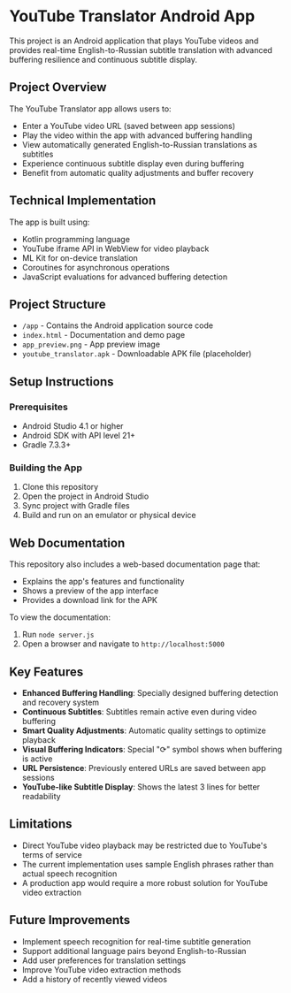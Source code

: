 # YouTube Translator Android App

This project is an Android application that plays YouTube videos and provides real-time English-to-Russian subtitle translation with advanced buffering resilience and continuous subtitle display.

## Project Overview

The YouTube Translator app allows users to:
- Enter a YouTube video URL (saved between app sessions)
- Play the video within the app with advanced buffering handling
- View automatically generated English-to-Russian translations as subtitles
- Experience continuous subtitle display even during buffering
- Benefit from automatic quality adjustments and buffer recovery

## Technical Implementation

The app is built using:
- Kotlin programming language
- YouTube iframe API in WebView for video playback
- ML Kit for on-device translation
- Coroutines for asynchronous operations
- JavaScript evaluations for advanced buffering detection

## Project Structure

- `/app` - Contains the Android application source code
- `index.html` - Documentation and demo page
- `app_preview.png` - App preview image
- `youtube_translator.apk` - Downloadable APK file (placeholder)

## Setup Instructions

### Prerequisites
- Android Studio 4.1 or higher
- Android SDK with API level 21+
- Gradle 7.3.3+

### Building the App
1. Clone this repository
2. Open the project in Android Studio
3. Sync project with Gradle files
4. Build and run on an emulator or physical device

## Web Documentation

This repository also includes a web-based documentation page that:
- Explains the app's features and functionality
- Shows a preview of the app interface
- Provides a download link for the APK

To view the documentation:
1. Run `node server.js`
2. Open a browser and navigate to `http://localhost:5000`

## Key Features

- **Enhanced Buffering Handling**: Specially designed buffering detection and recovery system
- **Continuous Subtitles**: Subtitles remain active even during video buffering
- **Smart Quality Adjustments**: Automatic quality settings to optimize playback
- **Visual Buffering Indicators**: Special "⟳" symbol shows when buffering is active
- **URL Persistence**: Previously entered URLs are saved between app sessions
- **YouTube-like Subtitle Display**: Shows the latest 3 lines for better readability

## Limitations

- Direct YouTube video playback may be restricted due to YouTube's terms of service
- The current implementation uses sample English phrases rather than actual speech recognition
- A production app would require a more robust solution for YouTube video extraction

## Future Improvements

- Implement speech recognition for real-time subtitle generation
- Support additional language pairs beyond English-to-Russian
- Add user preferences for translation settings
- Improve YouTube video extraction methods
- Add a history of recently viewed videos